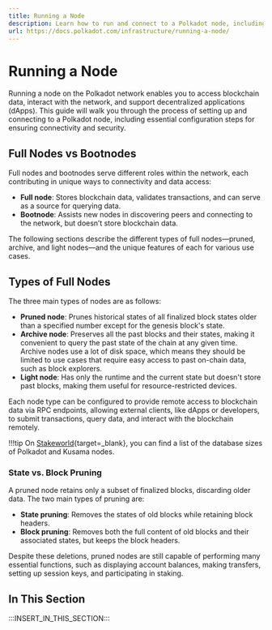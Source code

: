 ```yaml
---
title: Running a Node
description: Learn how to run and connect to a Polkadot node, including setup, configuration, and best practices for connectivity and security.
url: https://docs.polkadot.com/infrastructure/running-a-node/
---
```


# Running a Node

Running a node on the Polkadot network enables you to access blockchain data, interact with the network, and support decentralized applications (dApps). This guide will walk you through the process of setting up and connecting to a Polkadot node, including essential configuration steps for ensuring connectivity and security.

## Full Nodes vs Bootnodes

Full nodes and bootnodes serve different roles within the network, each contributing in unique ways to connectivity and data access:

- **Full node**: Stores blockchain data, validates transactions, and can serve as a source for querying data.
- **Bootnode**: Assists new nodes in discovering peers and connecting to the network, but doesn’t store blockchain data.

The following sections describe the different types of full nodes—pruned, archive, and light nodes—and the unique features of each for various use cases.

## Types of Full Nodes

The three main types of nodes are as follows:

- **Pruned node**: Prunes historical states of all finalized block states older than a specified number except for the genesis block's state.
- **Archive node**: Preserves all the past blocks and their states, making it convenient to query the past state of the chain at any given time. Archive nodes use a lot of disk space, which means they should be limited to use cases that require easy access to past on-chain data, such as block explorers.
- **Light node**: Has only the runtime and the current state but doesn't store past blocks, making them useful for resource-restricted devices.

Each node type can be configured to provide remote access to blockchain data via RPC endpoints, allowing external clients, like dApps or developers, to submit transactions, query data, and interact with the blockchain remotely.

!!!tip
    On [Stakeworld](https://stakeworld.io/docs/dbsize){target=\_blank}, you can find a list of the database sizes of Polkadot and Kusama nodes.

### State vs. Block Pruning

A pruned node retains only a subset of finalized blocks, discarding older data. The two main types of pruning are:

- **State pruning**: Removes the states of old blocks while retaining block headers.
- **Block pruning**: Removes both the full content of old blocks and their associated states, but keeps the block headers.

Despite these deletions, pruned nodes are still capable of performing many essential functions, such as displaying account balances, making transfers, setting up session keys, and participating in staking.

## In This Section

:::INSERT_IN_THIS_SECTION:::
